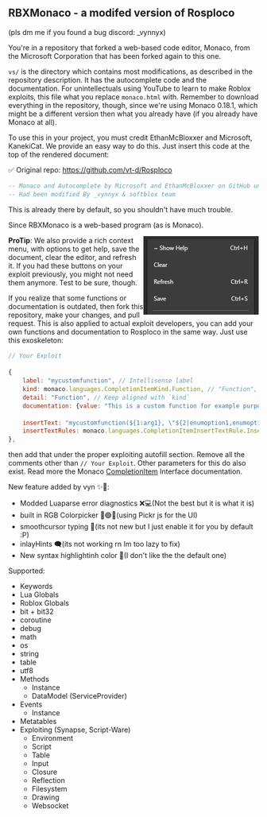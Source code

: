 ## RBXMonaco - a modifed version of Rosploco 
(pls dm me if you found a bug discord: _vynnyx)

You're in a repository that forked a web-based code editor, Monaco, from the Microsoft Corporation that has been forked again to this one.

`vs/` is the directory which contains most modifications, as described in the repository description. It has the autocomplete code and the documentation. For unintellectuals using YouTube to learn to make Roblox exploits, this file what you replace `monaco.html` with. Remember to download everything in the repository, though, since we're using Monaco 0.18.1, which might be a different version then what you already have (if you already have Monaco at all).

To use this in your project, you must credit EthanMcBloxxer and Microsoft, KanekiCat. We provide an easy way to do this. Just insert this code at the top of the rendered document:

✅ Original repo: https://github.com/vt-d/Rosploco

```lua
-- Monaco and Autocomplete by Microsoft and EthanMcBloxxer on GitHub under the MIT License.
-- Had been modified By _vynnyx & softblox team
```

This is already there by default, so you shouldn't have much trouble.

Since RBXMonaco is a web-based program (as is Monaco).

<img src="https://github.com/KanekiCow/ValiantRosploco/blob/main/context.png?raw=true)" align="right"/>

**ProTip**: We also provide a rich context menu, with options to get help, save the document, clear the editor, and refresh it. If you had these buttons on your exploit previously, you might not need them anymore. Test to be sure, though.

If you realize that some functions or documentation is outdated, then fork this repository, make your changes, and pull request. This is also applied to actual exploit developers, you can add your own functions and documentation to Rosploco in the same way. Just use this exoskeleton:

```js
// Your Exploit

{
	label: "mycustomfunction", // Intellisense label
	kind: monaco.languages.CompletionItemKind.Function, // "Function", "Constant", or "Module" (for libraries, eg Crypt, Bit, etc.)
	detail: "Function", // Keep aligned with `kind`
	documentation: {value: "This is a custom function for example purposes."}, // Your documentation, in Markdown (what appears when you click more info)
  
	insertText: "mycustomfunction(${1:arg1}, \"${2|enumoption1,enumoption2|}\", $0)", // https://code.visualstudio.com/docs/editor/userdefinedsnippets#_snippet-syntax
	insertTextRules: monaco.languages.CompletionItemInsertTextRule.InsertAsSnippet,
},
```

then add that under the proper exploiting autofill section. Remove all the comments other than `// Your Exploit`. Other parameters for this do also exist. Read more the Monaco [CompletionItem](https://microsoft.github.io/monaco-editor/api/interfaces/monaco.languages.completionitem.html) Interface documentation.

New feature added by vyn ✨🚀:
* Modded Luaparse error diagnostics ❌💻(Not the best but it is what it is)
* built in RGB Colorpicker 🔴🟢🔵(using Pickr js for the UI)
* smoothcursor typing 🧈(its not new but I just enable it for you by default :P)
* inlayHints 🗨️(its not working rn Im too lazy to fix)
* New syntax highlightinh color 💫(I don't like the the default one)

Supported:

* Keywords
* Lua Globals
* Roblox Globals
* bit + bit32
* coroutine
* debug
* math
* os
* string
* table
* utf8
* Methods
	* Instance
	* DataModel (ServiceProvider)
* Events
	* Instance
* Metatables
* Exploiting (Synapse, Script-Ware)
	* Environment
	* Script
	* Table
	* Input
	* Closure
	* Reflection
	* Filesystem
	* Drawing
	* Websocket
